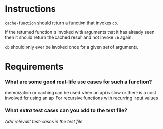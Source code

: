 # Instructions

`cache-function` should return a function that invokes `cb`.

If the returned function is invoked with arguments that it has already seen
then it should return the cached result and not invoke `cb` again.

`cb` should only ever be invoked once for a given set of arguments.

# Requirements

### **What are some good real-life use cases for such a function?**
memoization or caching can be used 
when an api is slow or there is a cost involved for using an api
For recursive functions with recurring input values

### **What *extra* test cases can you add to the test file?**

*Add relevant test-cases in the test file*